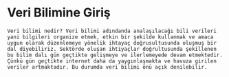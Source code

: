 
#          Veri Bilimine Giriş


    Veri bilimi nedir? Veri bilimi adındanda analaşılacağı bili verileri yani bilgileri organize etmek, etkin bir şekilde kullanmak ve amaca uygun olarak düzenlemeye yönelik ihtayaç doğrusultusunda oluşmuş bir dal diyebiliriz. Sektörde oluşan ihtiyaçlar doğrultusunda şekillenen bu bilim dalı gün geçtikte gelişmeye ve ilerlemeyede devam etmektedir. Çünkü gün geçtikte internet daha da yaygınlaşmakta ve havuza girilen veriler artmaktadır. Bu durumda veri bilimi önü açık denilebilir.
    
    
